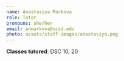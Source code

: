 ```yaml
---
name: Anastasiya Markova
role: Tutor
pronouns: she/her
email: anmarkova@ucsd.edu
photo: assets/staff-images/anastasiya.png
---
```

**Classes tutored**: DSC 10, 20